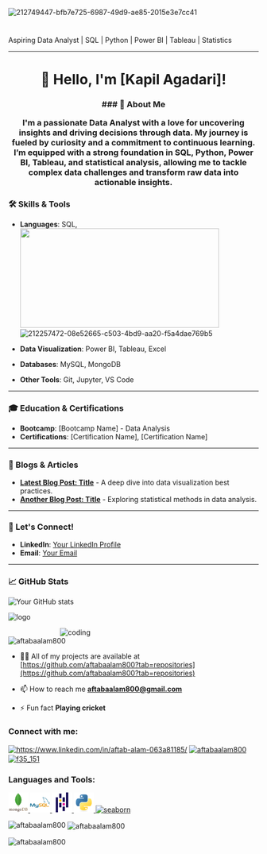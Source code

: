 ![212749447-bfb7e725-6987-49d9-ae85-2015e3e7cc41](https://github.com/user-attachments/assets/14666be3-982d-45d3-8f79-d216c8ef822d)
# 

Aspiring Data Analyst | SQL | Python | Power BI | Tableau | Statistics

---
<h1 align="center">👋 Hello, I'm [Kapil Agadari]!
<h3 align="center">### 🌟 About Me

I'm a passionate Data Analyst with a love for uncovering insights and driving decisions through data. My journey is fueled by curiosity and a commitment to continuous learning. I’m equipped with a strong foundation in SQL, Python, Power BI, Tableau, and statistical analysis, allowing me to tackle complex data challenges and transform raw data into actionable insights.



### 🛠️ Skills & Tools

- **Languages**: SQL, <img src="![212257472-08e52665-c503-4bd9-aa20-f5a4dae769b5](https://github.com/user-attachments/assets/7adfe325-ded6-470d-9d9e-fdec0d5f4b48)" width="400" height="200" />
![212257472-08e52665-c503-4bd9-aa20-f5a4dae769b5](https://github.com/user-attachments/assets/7adfe325-ded6-470d-9d9e-fdec0d5f4b48)

- **Data Visualization**: Power BI, Tableau, Excel
- **Databases**: MySQL, MongoDB
- **Other Tools**: Git, Jupyter, VS Code

---

### 🎓 Education & Certifications

- **Bootcamp**: [Bootcamp Name] - Data Analysis
- **Certifications**: [Certification Name], [Certification Name]

---

### 📝 Blogs & Articles

- **[Latest Blog Post: Title](https://yourbloglink.com)** - A deep dive into data visualization best practices.
- **[Another Blog Post: Title](https://yourbloglink.com)** - Exploring statistical methods in data analysis.

---

### 🤝 Let's Connect!

- **LinkedIn**: [Your LinkedIn Profile](https://www.linkedin.com/in/kapil-agadari-ba536a1a7/)
- **Email**: [Your Email](Kapil57575757@gmail.com)

---

### 📈 GitHub Stats

![Your GitHub stats](https://github-readme-stats.vercel.app/api?username=yourusername&show_icons=true&theme=radical)

![logo](https://camo.githubusercontent.com/f5a8ba4f28fe3ec8d5eb73dfa2303873b5d7122fb1ba08a5946e24d6c13e82c4/68747470733a2f2f6d656469612e6c6963646e2e636f6d2f646d732f696d6167652f4334443132415145536a37322d733567454b672f61727469636c652d636f7665725f696d6167652d736872696e6b5f3630305f323030302f302f313632363735333836373131303f653d3231343734383336343726763d6265746126743d4b6637594175775a74794347594c4e63682d4d676335654f432d376837754c5f646e424149677341465251)


<img align="right" alt="coding" width="400" src="https://user-images.githubusercontent.com/55389276/140866485-8fb1c876-9a8f-4d6a-98dc-08c4981eaf70.gif">

<p align="left"> <img src="https://komarev.com/ghpvc/?username=aftabaalam800&label=Profile%20views&color=0e75b6&style=flat" alt="aftabaalam800" /> </p>

- 👨‍💻 All of my projects are available at [https://github.com/aftabaalam800?tab=repositories](https://github.com/aftabaalam800?tab=repositories)

- 📫 How to reach me **aftabaalam800@gmail.com**

- ⚡ Fun fact **Playing cricket**

<h3 align="left">Connect with me:</h3>
<p align="left">
<a href="https://www.linkedin.com/in/aftab-alam-063a81185/" target="blank"><img align="center" src="https://raw.githubusercontent.com/rahuldkjain/github-profile-readme-generator/master/src/images/icons/Social/linked-in-alt.svg" alt="https://www.linkedin.com/in/aftab-alam-063a81185/" height="30" width="40" /></a>
<a href="https://www.hackerrank.com/aftabaalam800" target="blank"><img align="center" src="https://raw.githubusercontent.com/rahuldkjain/github-profile-readme-generator/master/src/images/icons/Social/hackerrank.svg" alt="aftabaalam800" height="30" width="40" /></a>
<a href="https://www.leetcode.com/f35_151" target="blank"><img align="center" src="https://raw.githubusercontent.com/rahuldkjain/github-profile-readme-generator/master/src/images/icons/Social/leet-code.svg" alt="f35_151" height="30" width="40" /></a>
</p>

<h3 align="left">Languages and Tools:</h3>
<p align="left"> <a href="https://www.mongodb.com/" target="_blank" rel="noreferrer"> <img src="https://raw.githubusercontent.com/devicons/devicon/master/icons/mongodb/mongodb-original-wordmark.svg" alt="mongodb" width="40" height="40"/> </a> <a href="https://www.mysql.com/" target="_blank" rel="noreferrer"> <img src="https://raw.githubusercontent.com/devicons/devicon/master/icons/mysql/mysql-original-wordmark.svg" alt="mysql" width="40" height="40"/> </a> <a href="https://pandas.pydata.org/" target="_blank" rel="noreferrer"> <img src="https://raw.githubusercontent.com/devicons/devicon/2ae2a900d2f041da66e950e4d48052658d850630/icons/pandas/pandas-original.svg" alt="pandas" width="40" height="40"/> </a> <a href="https://www.python.org" target="_blank" rel="noreferrer"> <img src="https://raw.githubusercontent.com/devicons/devicon/master/icons/python/python-original.svg" alt="python" width="40" height="40"/> </a> <a href="https://seaborn.pydata.org/" target="_blank" rel="noreferrer"> <img src="https://seaborn.pydata.org/_images/logo-mark-lightbg.svg" alt="seaborn" width="40" height="40"/> </a> </p>

<p><img align="left" src="https://github-readme-stats.vercel.app/api/top-langs?username=aftabaalam800&show_icons=true&locale=en&layout=compact" alt="aftabaalam800" /></p>

<p>&nbsp;<img align="center" src="https://github-readme-stats.vercel.app/api?username=aftabaalam800&show_icons=true&locale=en" alt="aftabaalam800" /></p>

<p><img align="center" src="https://github-readme-streak-stats.herokuapp.com/?user=aftabaalam800&" alt="aftabaalam800" /></p>
